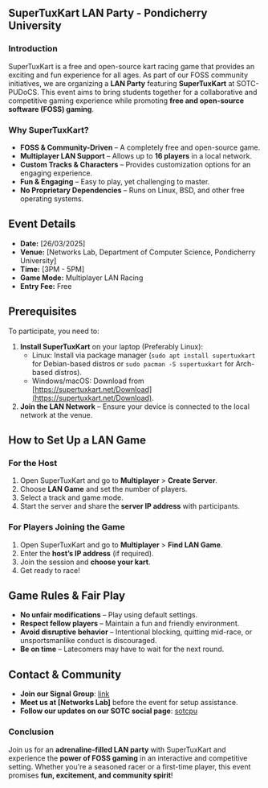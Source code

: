 ## SuperTuxKart LAN Party - Pondicherry University

### Introduction
SuperTuxKart is a free and open-source kart racing game that provides an exciting and fun experience for all ages. As part of our FOSS community initiatives, we are organizing a **LAN Party** featuring **SuperTuxKart** at SOTC-PUDoCS. This event aims to bring students together for a collaborative and competitive gaming experience while promoting **free and open-source software (FOSS) gaming**.

### Why SuperTuxKart?
- **FOSS & Community-Driven** – A completely free and open-source game.
- **Multiplayer LAN Support** – Allows up to **16 players** in a local network.
- **Custom Tracks & Characters** – Provides customization options for an engaging experience.
- **Fun & Engaging** – Easy to play, yet challenging to master.
- **No Proprietary Dependencies** – Runs on Linux, BSD, and other free operating systems.

## Event Details
- **Date:** [26/03/2025]
- **Venue:** [Networks Lab, Department of Computer Science, Pondicherry University]
- **Time:** [3PM - 5PM]
- **Game Mode:** Multiplayer LAN Racing
- **Entry Fee:** Free

## Prerequisites
To participate, you need to:
1. **Install SuperTuxKart** on your laptop (Preferably Linux):
   - Linux: Install via package manager (`sudo apt install supertuxkart` for Debian-based distros or `sudo pacman -S supertuxkart` for Arch-based distros).
   - Windows/macOS: Download from [https://supertuxkart.net/Download](https://supertuxkart.net/Download).
2. **Join the LAN Network** – Ensure your device is connected to the local network at the venue.

## How to Set Up a LAN Game
### **For the Host**
1. Open SuperTuxKart and go to **Multiplayer** > **Create Server**.
2. Choose **LAN Game** and set the number of players.
3. Select a track and game mode.
4. Start the server and share the **server IP address** with participants.

### **For Players Joining the Game**
1. Open SuperTuxKart and go to **Multiplayer** > **Find LAN Game**.
2. Enter the **host’s IP address** (if required).
3. Join the session and **choose your kart**.
4. Get ready to race!

## Game Rules & Fair Play
- **No unfair modifications** – Play using default settings.
- **Respect fellow players** – Maintain a fun and friendly environment.
- **Avoid disruptive behavior** – Intentional blocking, quitting mid-race, or unsportsmanlike conduct is discouraged.
- **Be on time** – Latecomers may have to wait for the next round.

## Contact & Community
- **Join our Signal Group**: [link](https://signal.group/#CjQKIC_ZRipL_Kqnp2py2k0KovMEYHNbhWi2g77Lb7gUktfZEhA688UWP-Sx7FxepNdtUC9-)
- **Meet us at [Networks Lab]** before the event for setup assistance.
- **Follow our updates on our SOTC social page**: [sotcpu](instagram.com/sotcpu/)

### Conclusion
Join us for an **adrenaline-filled LAN party** with SuperTuxKart and experience the **power of FOSS gaming** in an interactive and competitive setting. Whether you're a seasoned racer or a first-time player, this event promises **fun, excitement, and community spirit**!


